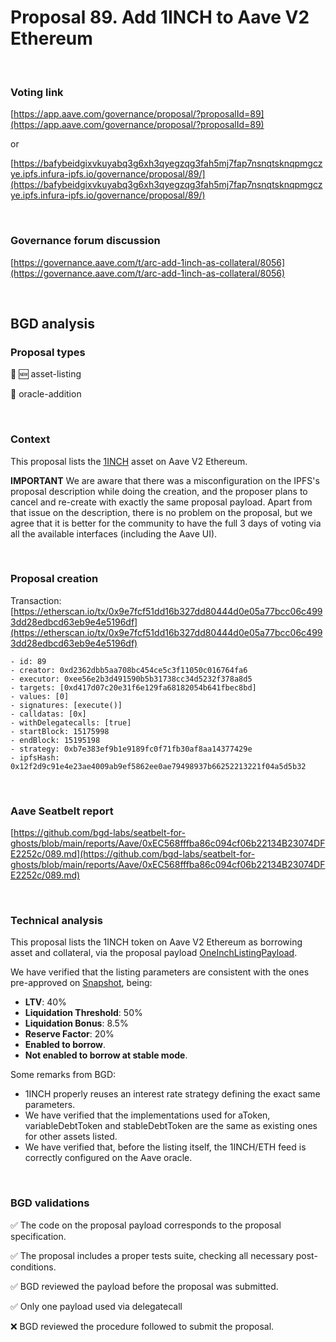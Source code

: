 # Proposal 89. Add 1INCH to Aave V2 Ethereum

<br>

### Voting link

[https://app.aave.com/governance/proposal/?proposalId=89](https://app.aave.com/governance/proposal/?proposalId=89)

or

[https://bafybeidgixvkuyabq3g6xh3qyegzqg3fah5mj7fap7nsnqtsknqpmgczye.ipfs.infura-ipfs.io/governance/proposal/89/](https://bafybeidgixvkuyabq3g6xh3qyegzqg3fah5mj7fap7nsnqtsknqpmgczye.ipfs.infura-ipfs.io/governance/proposal/89/)

<br>

### Governance forum discussion

[https://governance.aave.com/t/arc-add-1inch-as-collateral/8056](https://governance.aave.com/t/arc-add-1inch-as-collateral/8056)

<br>

## BGD analysis

### Proposal types

:gem: :new: asset-listing

:crystal_ball: oracle-addition

<br>

### Context

This proposal lists the [1INCH](https://etherscan.io/address/0x111111111117dc0aa78b770fa6a738034120c302) asset on Aave V2 Ethereum.

**IMPORTANT** We are aware that there was a misconfiguration on the IPFS's proposal description while doing the creation, and the proposer plans to cancel and re-create with exactly the same proposal payload.
Apart from that issue on the description, there is no problem on the proposal, but we agree that it is better for the community to have the full 3 days of voting via all the available interfaces (including the Aave UI).

<br>

### Proposal creation

Transaction: [https://etherscan.io/tx/0x9e7fcf51dd16b327dd80444d0e05a77bcc06c4993dd28edbcd63eb9e4e5196df](https://etherscan.io/tx/0x9e7fcf51dd16b327dd80444d0e05a77bcc06c4993dd28edbcd63eb9e4e5196df)

```
- id: 89
- creator: 0xd2362dbb5aa708bc454ce5c3f11050c016764fa6
- executor: 0xee56e2b3d491590b5b31738cc34d5232f378a8d5
- targets: [0xd417d07c20e31f6e129fa68182054b641fbec8bd]
- values: [0]
- signatures: [execute()]
- calldatas: [0x]
- withDelegatecalls: [true]
- startBlock: 15175998
- endBlock: 15195198
- strategy: 0xb7e383ef9b1e9189fc0f71fb30af8aa14377429e
- ipfsHash: 0x12f2d9c91e4e23ae4009ab9ef5862ee0ae79498937b66252213221f04a5d5b32
```

<br>

### Aave Seatbelt report

[https://github.com/bgd-labs/seatbelt-for-ghosts/blob/main/reports/Aave/0xEC568fffba86c094cf06b22134B23074DFE2252c/089.md](https://github.com/bgd-labs/seatbelt-for-ghosts/blob/main/reports/Aave/0xEC568fffba86c094cf06b22134B23074DFE2252c/089.md)

<br>

### Technical analysis

This proposal lists the 1INCH token on Aave V2 Ethereum as borrowing asset and collateral, via the proposal payload [OneInchListingPayload](https://etherscan.io/address/0xd417d07c20e31f6e129fa68182054b641fbec8bd#code).

We have verified that the listing parameters are consistent with the ones pre-approved on [Snapshot](https://snapshot.org/#/aave.eth/proposal/0x2ea76814a0dfcad7ea1a7b3c597f059a8d574f8143886b23043918998505f5a7), being:

- **LTV**: 40%
- **Liquidation Threshold**: 50%
- **Liquidation Bonus**: 8.5%
- **Reserve Factor**: 20%
- **Enabled to borrow**.
- **Not enabled to borrow at stable mode**.

Some remarks from BGD:

- 1INCH properly reuses an interest rate strategy defining the exact same parameters.
- We have verified that the implementations used for aToken, variableDebtToken and stableDebtToken are the same as existing ones for other assets listed.
- We have verified that, before the listing itself, the 1INCH/ETH feed is correctly configured on the Aave oracle.

<br>

### BGD validations

:white_check_mark: The code on the proposal payload corresponds to the proposal specification.

:white_check_mark: The proposal includes a proper tests suite, checking all necessary post-conditions.

:white_check_mark: BGD reviewed the payload before the proposal was submitted.

:white_check_mark: Only one payload used via delegatecall

:x: BGD reviewed the procedure followed to submit the proposal.
